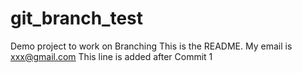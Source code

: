 # git_branch_test
Demo project to work on Branching
This is the README. My email is xxx@gmail.com
This line is added after Commit 1
